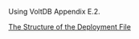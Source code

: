 Using VoltDB Appendix E.2.

[The Structure of the Deployment File](https://docs.voltdb.com/UsingVoltDB/ConfigStructure.php)
